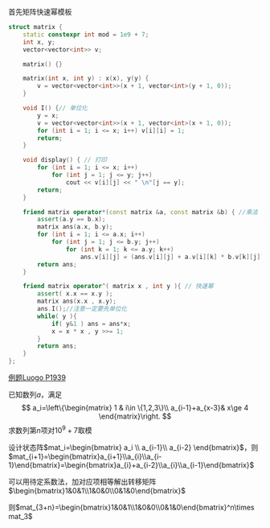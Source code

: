首先矩阵快速幂模板

```cpp
struct matrix {
    static constexpr int mod = 1e9 + 7;
    int x, y;
    vector<vector<int>> v;

    matrix() {}

    matrix(int x, int y) : x(x), y(y) {
        v = vector<vector<int>>(x + 1, vector<int>(y + 1, 0));
    }

    void I() {// 单位化
        y = x;
        v = vector<vector<int>>(x + 1, vector<int>(x + 1, 0));
        for (int i = 1; i <= x; i++) v[i][i] = 1;
        return;
    }

    void display() { // 打印
        for (int i = 1; i <= x; i++)
            for (int j = 1; j <= y; j++)
                cout << v[i][j] << " \n"[j == y];
        return;
    }

    friend matrix operator*(const matrix &a, const matrix &b) { //乘法
        assert(a.y == b.x);
        matrix ans(a.x, b.y);
        for (int i = 1; i <= a.x; i++)
            for (int j = 1; j <= b.y; j++)
                for (int k = 1; k <= a.y; k++)
                    ans.v[i][j] = (ans.v[i][j] + a.v[i][k] * b.v[k][j]) % mod;
        return ans;
    }

    friend matrix operator^( matrix x , int y ){ // 快速幂
        assert( x.x == x.y );
        matrix ans(x.x , x.y);
        ans.I();//注意一定要先单位化
        while( y ){
            if( y&1 ) ans = ans*x;
            x = x * x , y >>= 1;
        }
        return ans;
    }
};
```

[例题Luogo P1939](https://www.luogu.com.cn/problem/P1939)

已知数列$a$，满足
$$
a_i=\left\{\begin{matrix}
 1 & i\in \{1,2,3\}\\
  a_{i-1}+a_{x-3}& x\ge 4
\end{matrix}\right.
$$
求数列第$n$项对$10^9+7$取模

设计状态阵$mat_i=\begin{bmatrix}
a_i \\
a_{i-1}\\
a_{i-2}
\end{bmatrix}$，则$mat_{i+1}=\begin{bmatrix}a_{i+1}\\a_{i}\\a_{i-1}\end{bmatrix}=\begin{bmatrix}a_{i}+a_{i-2}\\a_{i}\\a_{i-1}\end{bmatrix}$

可以用待定系数法，加对应项相等解出转移矩阵$\begin{bmatrix}1&0&1\\1&0&0\\0&1&0\end{bmatrix}$

则$mat_{3+n}=\begin{bmatrix}1&0&1\\1&0&0\\0&1&0\end{bmatrix}^n\times mat_3$


